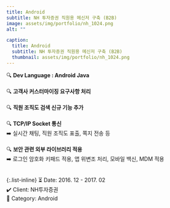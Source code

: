 ```yaml
---
title: Android
subtitle: NH 투자증권 직원용 메신저 구축 (B2B)
image: assets/img/portfolio/nh_1024.png
alt: ""

caption:
  title: Android
  subtitle: NH 투자증권 직원용 메신저 구축 (B2B)
  thumbnail: assets/img/portfolio/nh_1024.png
---
```


🔍 <b>Dev Language : Android Java</b><br><br>
🔍 <b>고객사 커스터마이징 요구사항 처리</b><br><br>
🔍 <b>직원 조직도 검색 신규 기능 추가</b><br><br>
🔍 <b>TCP/IP Socket 통신</b><br>
➡️ 실시간 채팅, 직원 조직도 표출, 쪽지 전송 등<br><br>
🔍 <b>보안 관련 외부 라이브러리 적용</b><br>
➡️ 로그인 암호화 키패드 적용, 앱 위변조 처리, 모바일 백신, MDM 적용<br><br>

{:.list-inline}
⏳ Date: 2016. 12 - 2017. 02<br>
✔️ Client: NH투자증권<br>
📌 Category: Android<br>

